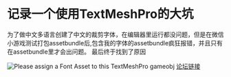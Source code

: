 # 记录一个使用TextMeshPro的大坑
为了做中文多语言创建了中文的裁剪字体，在编辑器里运行都没问题，但是在微信小游戏测试打包assetbundle后,包含我的字体的assetbundle疯狂报错，并且只有在assetbundle里才会出问题。
最后终于找到了原因

![Please assign a Font Asset to this TextMeshPro gameobj]([https://github.com/h87545645/Blog/tree/main/unity3d/img](https://github.com/h87545645/Blog/blob/main/unity3d/img/QQ%E6%88%AA%E5%9B%BE20230118232054.png) "unity 论坛")
[论坛链接](https://forum.unity.com/threads/please-assign-a-font-asset-to-this-textmeshpro-gameobj.1022008/)




